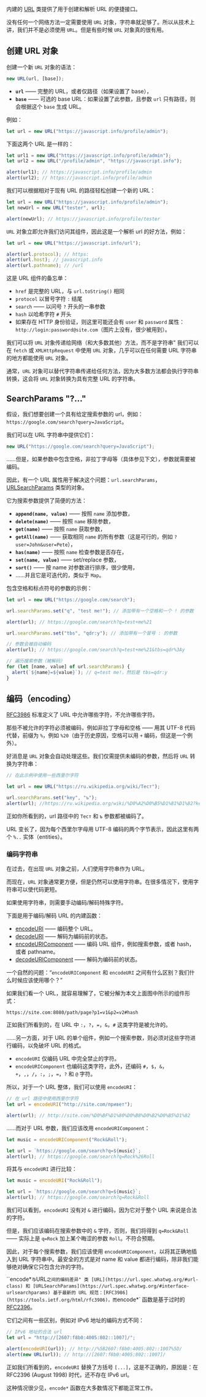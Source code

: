 内建的 [URL](https://url.spec.whatwg.org/#api) 类提供了用于创建和解析 URL 的便捷接口。

没有任何一个网络方法一定需要使用 `URL` 对象，字符串就足够了。所以从技术上讲，我们并不是必须使用 `URL`。但是有些时候 `URL` 对象真的很有用。

## 创建 URL 对象

创建一个新 `URL` 对象的语法：

```js
new URL(url, [base]);
```

- **`url`** —— 完整的 URL，或者仅路径（如果设置了 base），
- **`base`** —— 可选的 base URL：如果设置了此参数，且参数 `url` 只有路径，则会根据这个 `base` 生成 URL。

例如：

```js
let url = new URL("https://javascript.info/profile/admin");
```

下面这两个 URL 是一样的：

```js
let url1 = new URL("https://javascript.info/profile/admin");
let url2 = new URL("/profile/admin", "https://javascript.info");

alert(url1); // https://javascript.info/profile/admin
alert(url2); // https://javascript.info/profile/admin
```

我们可以根据相对于现有 URL 的路径轻松创建一个新的 URL：

```js
let url = new URL("https://javascript.info/profile/admin");
let newUrl = new URL("tester", url);

alert(newUrl); // https://javascript.info/profile/tester
```

`URL` 对象立即允许我们访问其组件，因此这是一个解析 url 的好方法，例如：

```js
let url = new URL("https://javascript.info/url");

alert(url.protocol); // https:
alert(url.host); // javascript.info
alert(url.pathname); // /url
```

这是 URL 组件的备忘单：

- `href` 是完整的 URL，与 `url.toString()` 相同
- `protocol` 以冒号字符 `:` 结尾
- `search` —— 以问号 `?` 开头的一串参数
- `hash` 以哈希字符 `#` 开头
- 如果存在 HTTP 身份验证，则这里可能还会有 `user` 和 `password` 属性：`http://login:password@site.com`（图片上没有，很少被用到）。

我们可以将 `URL` 对象传递给网络（和大多数其他）方法，而不是字符串"
我们可以在 `fetch` 或 `XMLHttpRequest` 中使用 `URL` 对象，几乎可以在任何需要 URL 字符串的地方都能使用 `URL` 对象。

通常，`URL` 对象可以替代字符串传递给任何方法，因为大多数方法都会执行字符串转换，这会将 `URL` 对象转换为具有完整 URL 的字符串。

## SearchParams "?..."

假设，我们想要创建一个具有给定搜索参数的 url，例如：`https://google.com/search?query=JavaScript`。

我们可以在 URL 字符串中提供它们：

```js
new URL("https://google.com/search?query=JavaScript");
```

……但是，如果参数中包含空格，非拉丁字母等（具体参见下文），参数就需要被编码。

因此，有一个 URL 属性用于解决这个问题：`url.searchParams`，[URLSearchParams](https://url.spec.whatwg.org/#urlsearchparams) 类型的对象。

它为搜索参数提供了简便的方法：

- **`append(name, value)`** —— 按照 `name` 添加参数，
- **`delete(name)`** —— 按照 `name` 移除参数，
- **`get(name)`** —— 按照 `name` 获取参数，
- **`getAll(name)`** —— 获取相同 `name` 的所有参数（这是可行的，例如 `?user=John&user=Pete`），
- **`has(name)`** —— 按照 `name` 检查参数是否存在，
- **`set(name, value)`** —— set/replace 参数，
- **`sort()`** —— 按 name 对参数进行排序，很少使用，
- ……并且它是可迭代的，类似于 `Map`。

包含空格和标点符号的参数的示例：

```js
let url = new URL("https://google.com/search");

url.searchParams.set("q", "test me!"); // 添加带有一个空格和一个 ! 的参数

alert(url); // https://google.com/search?q=test+me%21

url.searchParams.set("tbs", "qdr:y"); // 添加带有一个冒号 : 的参数

// 参数会被自动编码
alert(url); // https://google.com/search?q=test+me%21&tbs=qdr%3Ay

// 遍历搜索参数（被解码）
for (let [name, value] of url.searchParams) {
  alert(`${name}=${value}`); // q=test me!，然后是 tbs=qdr:y
}
```

## 编码（encoding）

[RFC3986](https://tools.ietf.org/html/rfc3986) 标准定义了 URL 中允许哪些字符，不允许哪些字符。

那些不被允许的字符必须被编码，例如非拉丁字母和空格 —— 用其 UTF-8 代码代替，前缀为 `%`，例如 `%20`（由于历史原因，空格可以用 `+` 编码，但这是一个例外）。

好消息是 `URL` 对象会自动处理这些。我们仅需提供未编码的参数，然后将 `URL` 转换为字符串：

```js
// 在此示例中使用一些西里尔字符

let url = new URL("https://ru.wikipedia.org/wiki/Тест");

url.searchParams.set("key", "ъ");
alert(url); //https://ru.wikipedia.org/wiki/%D0%A2%D0%B5%D1%81%D1%82?key=%D1%8A
```

正如你所看到的，url 路径中的 `Тест` 和 `ъ` 参数都被编码了。

URL 变长了，因为每个西里尔字母用 UTF-8 编码的两个字节表示，因此这里有两个 `%..` 实体（entities）。

### 编码字符串

在过去，在出现 `URL` 对象之前，人们使用字符串作为 URL。

而现在，`URL` 对象通常更方便，但是仍然可以使用字符串。在很多情况下，使用字符串可以使代码更短。

如果使用字符串，则需要手动编码/解码特殊字符。

下面是用于编码/解码 URL 的内建函数：

- [encodeURI](https://developer.mozilla.org/en-US/docs/Web/JavaScript/Reference/Global_Objects/encodeURI) —— 编码整个 URL。
- [decodeURI](https://developer.mozilla.org/en-US/docs/Web/JavaScript/Reference/Global_Objects/decodeURI) —— 解码为编码前的状态。
- [encodeURIComponent](https://developer.mozilla.org/en-US/docs/Web/JavaScript/Reference/Global_Objects/encodeURIComponent) —— 编码 URL 组件，例如搜索参数，或者 hash，或者 pathname。
- [decodeURIComponent](https://developer.mozilla.org/en-US/docs/Web/JavaScript/Reference/Global_Objects/decodeURIComponent) —— 解码为编码前的状态。

一个自然的问题：“`encodeURIComponent` 和 `encodeURI` 之间有什么区别？我们什么时候应该使用哪个？”

如果我们看一个 URL，就容易理解了，它被分解为本文上面图中所示的组件形式：

```
https://site.com:8080/path/page?p1=v1&p2=v2#hash
```

正如我们所看到的，在 URL 中 `:`，`?`，`=`，`&`，`#` 这类字符是被允许的。

……另一方面，对于 URL 的单个组件，例如一个搜索参数，则必须对这些字符进行编码，以免破坏 URL 的格式。

- `encodeURI` 仅编码 URL 中完全禁止的字符。
- `encodeURIComponent` 也编码这类字符，此外，还编码 `#`，`$`，`&`，`+`，`,`，`/`，`:`，`;`，`=`，`?` 和 `@` 字符。

所以，对于一个 URL 整体，我们可以使用 `encodeURI`：

```js
// 在 url 路径中使用西里尔字符
let url = encodeURI("http://site.com/привет");

alert(url); // http://site.com/%D0%BF%D1%80%D0%B8%D0%B2%D0%B5%D1%82
```

……而对于 URL 参数，我们应该改用 `encodeURIComponent`：

```js
let music = encodeURIComponent("Rock&Roll");

let url = `https://google.com/search?q=${music}`;
alert(url); // https://google.com/search?q=Rock%26Roll
```

将其与 `encodeURI` 进行比较：

```js
let music = encodeURI("Rock&Roll");

let url = `https://google.com/search?q=${music}`;
alert(url); // https://google.com/search?q=Rock&Roll
```

我们可以看到，`encodeURI` 没有对 `&` 进行编码，因为它对于整个 URL 来说是合法的字符。

但是，我们应该编码在搜索参数中的 `&` 字符，否则，我们将得到 `q=Rock&Roll` —— 实际上是 `q=Rock` 加上某个晦涩的参数 `Roll`。不符合预期。

因此，对于每个搜索参数，我们应该使用 `encodeURIComponent`，以将其正确地插入到 URL 字符串中。最安全的方式是对 name 和 value 都进行编码，除非我们能够绝对确保它只包含允许的字符。

``encode*` 与 `URL` 之间的编码差异"
类 [URL](https://url.spec.whatwg.org/#url-class) 和 [URLSearchParams](https://url.spec.whatwg.org/#interface-urlsearchparams) 基于最新的 URL 规范：[RFC3986](https://tools.ietf.org/html/rfc3986)，而 `encode*` 函数是基于过时的 [RFC2396](https://www.ietf.org/rfc/rfc2396.txt)。

它们之间有一些区别，例如对 IPv6 地址的编码方式不同：

```js
// IPv6 地址的合法 url
let url = "http://[2607:f8b0:4005:802::1007]/";

alert(encodeURI(url)); // http://%5B2607:f8b0:4005:802::1007%5D/
alert(new URL(url)); // http://[2607:f8b0:4005:802::1007]/
```

正如我们所看到的，`encodeURI` 替换了方括号 `[...]`，这是不正确的，原因是：在 RFC2396 (August 1998) 时代，还不存在 IPv6 url。

这种情况很少见，`encode*` 函数在大多数情况下都能正常工作。
